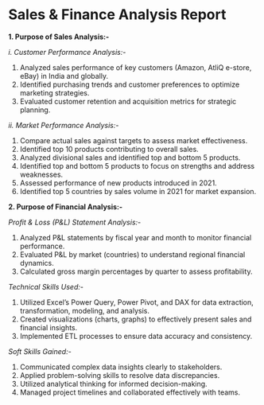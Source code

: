 # Sales & Finance Analysis Report
**1. Purpose of Sales Analysis:-**

*i. Customer Performance Analysis:-*

1. Analyzed sales performance of key customers (Amazon, AtliQ e-store, eBay) in India and globally.
2. Identified purchasing trends and customer preferences to optimize marketing strategies.
3. Evaluated customer retention and acquisition metrics for strategic planning.

*ii. Market Performance Analysis:-*

1. Compare actual sales against targets to assess market effectiveness.
2. Identified top 10 products contributing to overall sales.
3. Analyzed divisional sales and identified top and bottom 5 products.
4. Identified top and bottom 5 products to focus on strengths and address weaknesses.
5. Assessed performance of new products introduced in 2021.
6. Identified top 5 countries by sales volume in 2021 for market expansion.

**2. Purpose of Financial Analysis:-**

*Profit & Loss (P&L) Statement Analysis:-*

1. Analyzed P&L statements by fiscal year and month to monitor financial performance.
2. Evaluated P&L by market (countries) to understand regional financial dynamics.
3. Calculated gross margin percentages by quarter to assess profitability.

*Technical Skills Used:-*

1. Utilized Excel’s Power Query, Power Pivot, and DAX for data extraction, transformation, modeling, and analysis.
2. Created visualizations (charts, graphs) to effectively present sales and financial insights.
3. Implemented ETL processes to ensure data accuracy and consistency.

*Soft Skills Gained:-*

1. Communicated complex data insights clearly to stakeholders.
2. Applied problem-solving skills to resolve data discrepancies.
3. Utilized analytical thinking for informed decision-making.
4. Managed project timelines and collaborated effectively with teams.
